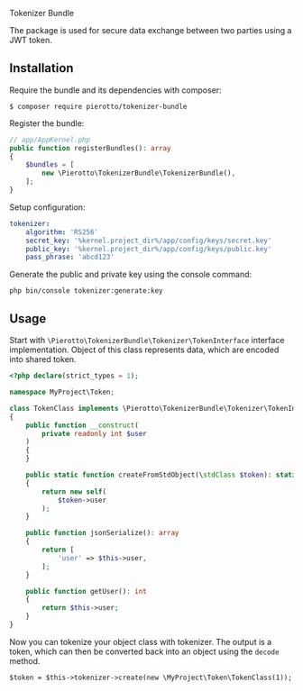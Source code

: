 Tokenizer Bundle

The package is used for secure data exchange between two parties using a JWT token.

## Installation

Require the bundle and its dependencies with composer:

`$ composer require pierotto/tokenizer-bundle`

Register the bundle:

```php
// app/AppKernel.php
public function registerBundles(): array
{
    $bundles = [
        new \Pierotto\TokenizerBundle\TokenizerBundle(),
    ];
}
```

Setup configuration:

```yml
tokenizer:
    algorithm: 'RS256'
    secret_key: '%kernel.project_dir%/app/config/keys/secret.key'
    public_key: '%kernel.project_dir%/app/config/keys/public.key'
    pass_phrase: 'abcd123'
```

Generate the public and private key using the console command:

```
php bin/console tokenizer:generate:key
```

## Usage

Start with `\Pierotto\TokenizerBundle\Tokenizer\TokenInterface` interface implementation. 
Object of this class represents data, which are encoded into shared token.

```php
<?php declare(strict_types = 1);

namespace MyProject\Token;

class TokenClass implements \Pierotto\TokenizerBundle\Tokenizer\TokenInterface
{
	public function __construct(
		private readonly int $user
	)
	{
	}

	public static function createFromStdObject(\stdClass $token): static
	{
		return new self(
			$token->user
		);
	}

	public function jsonSerialize(): array
	{
		return [
			'user' => $this->user,
		];
	}

	public function getUser(): int
	{
		return $this->user;
	}
}
```

Now you can tokenize your object class with tokenizer. The output is a token, which can then be converted back into an object using the `decode` method.

```
$token = $this->tokenizer->create(new \MyProject\Token\TokenClass(1));
```
